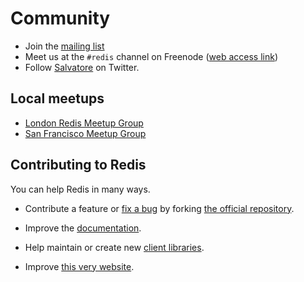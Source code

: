 Community
===

* Join the [mailing list](http://groups.google.com/group/redis-db)
* Meet us at the `#redis` channel on Freenode ([web access link](http://webchat.freenode.net/?channels=redis))
* Follow [Salvatore](http://twitter.com/antirez) on Twitter.

Local meetups
---

* [London Redis Meetup Group](http://www.meetup.com/Redis-London)
* [San Francisco Meetup Group](http://sfmeetup.redis.io)

Contributing to Redis
---

You can help Redis in many ways.

* Contribute a feature or [fix a bug](http://code.google.com/p/redis/issues/list?can=2&q=status%3AAccepted) by forking [the official repository](http://github.com/antirez/redis).

* Improve the [documentation](http://github.com/antirez/redis-doc).

* Help maintain or create new [client libraries](/clients).

* Improve [this very website](http://github.com/antirez/redis-io).
